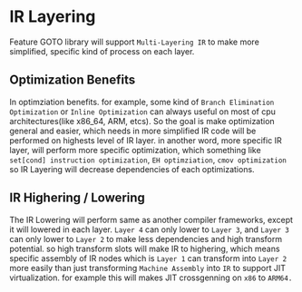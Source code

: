 IR Layering
===========

Feature GOTO library will support `Multi-Layering IR` to make more simplified, specific kind of process on each layer.

Optimization Benefits
---------------------

In optimziation benefits. for example, some kind of `Branch Elimination Optimization` or `Inline Optimization` can always useful on most of cpu architectures(like x86_64, ARM, etcs). So the goal is make optimization general and easier, which needs in more simplified IR code will be performed on highests level of IR layer. in another word, more specific IR layer, will perform more specific optimization, which something like `set[cond] instruction optimization`, `EH optimziation`, `cmov optimization` so IR Layering will decrease dependencies of each optimizations.

IR Highering / Lowering
-----------------------

The IR Lowering will perform same as another compiler frameworks, except it will lowered in each layer. `Layer 4` can only lower to `Layer 3`, and `Layer 3` can only lower to `Layer 2` to make less dependencies and high transform potential. so high transform slots will make IR to highering, which means specific assembly of IR nodes which is `Layer 1` can transform into `Layer 2` more easily than just transforming `Machine Assembly` into `IR` to support JIT virtualization. for example this will makes JIT crossgenning on `x86` to `ARM64.`

